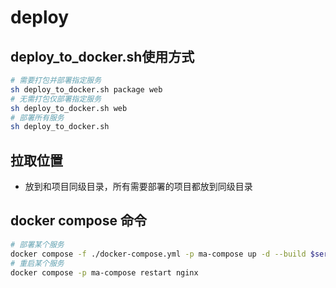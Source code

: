 
# deploy

## deploy_to_docker.sh使用方式

```bash
# 需要打包并部署指定服务
sh deploy_to_docker.sh package web
# 无需打包仅部署指定服务
sh deploy_to_docker.sh web
# 部署所有服务
sh deploy_to_docker.sh
```

## 拉取位置

- 放到和项目同级目录，所有需要部署的项目都放到同级目录

## docker compose 命令

```bash
# 部署某个服务
docker compose -f ./docker-compose.yml -p ma-compose up -d --build $service_name
# 重启某个服务
docker compose -p ma-compose restart nginx
```
